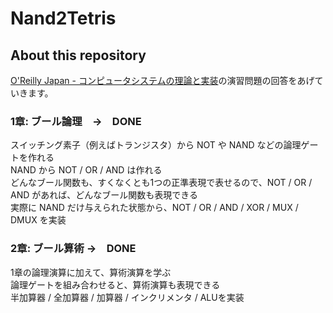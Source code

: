 # Nand2Tetris

## About this repository

[O'Reilly Japan - コンピュータシステムの理論と実装](https://www.oreilly.co.jp/books/9784873117126/)の演習問題の回答をあげていきます。  


### 1章: ブール論理　→　DONE
スイッチング素子（例えばトランジスタ）から NOT や NAND などの論理ゲートを作れる  
NAND から NOT / OR / AND は作れる  
どんなブール関数も、すくなくとも1つの正準表現で表せるので、NOT / OR / AND があれば、どんなブール関数も表現できる  
実際に NAND だけ与えられた状態から、NOT / OR / AND / XOR / MUX / DMUX を実装  

### 2章: ブール算術 →　DONE
1章の論理演算に加えて、算術演算を学ぶ  
論理ゲートを組み合わせると、算術演算も表現できる  
半加算器 / 全加算器 / 加算器 / インクリメンタ / ALUを実装  
